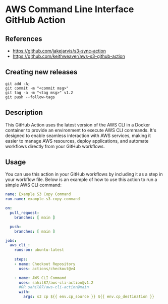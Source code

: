 # AWS Command Line Interface GitHub Action

## References

* https://github.com/jakejarvis/s3-sync-action
* https://github.com/keithweaver/aws-s3-github-action

## Creating new releases

```
git add -A;
git commit -m "<commit msg>"
git tag -a -m "<tag msg>" v1.2
git push --follow-tags
```

## Description

This GitHub Action uses the latest version of the AWS CLI in a Docker container to provide an environment to execute AWS CLI commands. It's designed to enable seamless interaction with AWS services, making it easier to manage AWS resources, deploy applications, and automate workflows directly from your GitHub workflows.

## Usage

You can use this action in your GitHub workflows by including it as a step in your workflow file. Below is an example of how to use this action to run a simple AWS CLI command:

```yaml
name: Example S3 Copy Command
run-name: example-s3-copy-command

on:
  pull_request:
    branches: [ main ]

  push:
    branches: [ main ]

jobs:
  aws_cli_:
    runs-on: ubuntu-latest
    
    steps:
    - name: Checkout Repository
      uses: actions/checkout@v4

    - name: AWS CLI Command
      uses: sahil87/aws-cli-action@v1.2
      #OR sahil87/aws-cli-action@main
      with:
        args: s3 cp ${{ env.cp_source }} ${{ env.cp_destination }}
